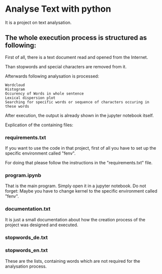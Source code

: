 # Analyse Text with python

It is a project on text analysation.

## The whole execution process is structured as following:

First of all, there is a text document read and opened from the Internet.

Than stopwords and special characters are removed from it.

Afterwards following analysation is processed:

    Wordcloud
    Histogram
    Occurency of Words in whole sentence
    Lexical dispersion plot
    Searching for specific words or sequence of characters occuring in these words

After execution, the output is already shown in the jupyter notebook itself.

Explication of the containing files:

### requirements.txt
If you want to use the code in that project, first of all you have to
set up the specific environment called "fenv".

For doing that please follow the instructions in the "requirements.txt" file.

### program.ipynb
That is the main program. Simply open it in a jupyter notebook.
Do not forget: Maybe you have to change kernel to the specific environment called "fenv".

### documentation.txt
It is just a small documentation about how the creation process of the project was designed and executed.

### stopwords_de.txt
### stopwords_en.txt
These are the lists, containing words which are not required for the analysation process.
